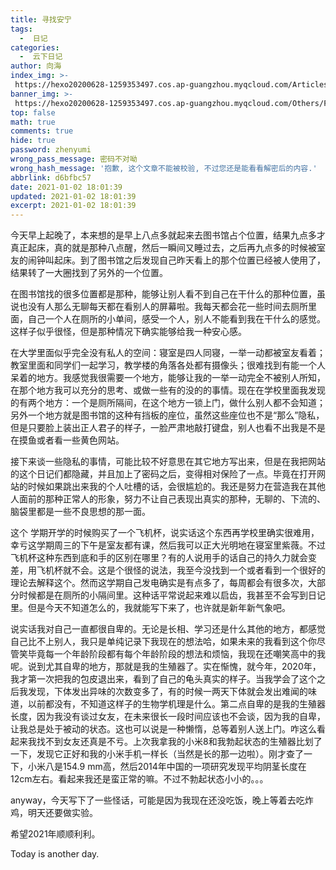 ```yaml
---
title: 寻找安宁
tags:
  -  日记
categories:
  -  云下日记
author: 向海
index_img: >-
 https://hexo20200628-1259353497.cos.ap-guangzhou.myqcloud.com/Articles/Diary/Diary.png
banner_img: >-
 https://hexo20200628-1259353497.cos.ap-guangzhou.myqcloud.com/Others/Fluid/post/post2.jpg
top: false
math: true
comments: true
hide: true
password: zhenyumi
wrong_pass_message: 密码不对呦
wrong_hash_message: '抱歉, 这个文章不能被校验, 不过您还是能看看解密后的内容.'
abbrlink: d6bfbc57
date: 2021-01-02 18:01:39
updated: 2021-01-02 18:01:39
excerpt: 2021-01-02 18:01:39
---
```


今天早上起晚了，本来想的是早上八点多就起来去图书馆占个位置，结果九点多才真正起床，真的就是那种八点醒，然后一瞬间又睡过去，之后再九点多的时候被室友的闹钟叫起床。到了图书馆之后发现自己昨天看上的那个位置已经被人使用了，结果转了一大圈找到了另外的一个位置。

在图书馆找的很多位置都是那种，能够让别人看不到自己在干什么的那种位置，虽说也没有人那么无聊每天都在看别人的屏幕啦。我每天都会花一些时间去厕所里面，自己一个人在厕所的小单间，感受一个人，别人不能看到我在干什么的感觉。这样子似乎很怪，但是那种情况下确实能够给我一种安心感。

在大学里面似乎完全没有私人的空间：寝室是四人同寝，一举一动都被室友看着；教室里面和同学们一起学习，教学楼的角落各处都有摄像头；很难找到有能一个人呆着的地方。我感觉我很需要一个地方，能够让我的一举一动完全不被别人所知，在那个地方我可以充分的思考、或做一些有的没的的事情。现在在学校里面我发现的有两个地方：一个是厕所隔间，在这个地方一锁上门，做什么别人都不会知道；另外一个地方就是图书馆的这种有挡板的座位，虽然这些座位也不是“那么”隐私，但是只要脸上装出正人君子的样子，一脸严肃地敲打键盘，别人也看不出我是不是在摸鱼或者看一些黄色网站。

接下来谈一些隐私的事情，可能比较不好意思在其它地方写出来，但是在我把网站的这个日记们都隐藏，并且加上了密码之后，变得相对保险了一点。毕竟在打开网站的时候如果跳出来我的个人吐槽的话，会很尴尬的。我还是努力在营造我在其他人面前的那种正常人的形象，努力不让自己表现出真实的那种，无聊的、下流的、脑袋里都是一些不良思想的那一面。

这个 学期开学的时候购买了一个飞机杯，说实话这个东西再学校里确实很难用，幸亏这学期周三的下午是室友都有课，然后我可以正大光明地在寝室里紫薇。不过飞机杯这种东西到底和手的区别在哪里？有的人说用手的话自己的持久力就会变差，用飞机杯就不会。这是个很怪的说法，我至今没找到一个或者看到一个很好的理论去解释这个。然而这学期自己发电确实是有点多了，每周都会有很多次，大部分时候都是在厕所的小隔间里。这种话平常说起来难以启齿，我甚至不会写到日记里。但是今天不知道怎么的，我就能写下来了，也许就是新年新气象吧。

说实话我对自己一直都很自卑的。无论是长相、学习还是什么其他的地方，都感觉自己比不上别人，我只是单纯记录下我现在的想法哈，如果未来的我看到这个你尽管笑毕竟每一个年龄阶段都有每个年龄阶段的想法和烦恼，我现在还嘲笑高中的我呢。说到尤其自卑的地方，那就是我的生殖器了。实在惭愧，就今年，2020年，我才第一次把我的包皮退出来，看到了自己的龟头真实的样子。当我学会了这个之后我发现，下体发出异味的次数变多了，有的时候一两天下体就会发出难闻的味道，以前都没有，不知道这样子的生物学机理是什么。第二点自卑的是我的生殖器长度，因为我没有谈过女友，在未来很长一段时间应该也不会谈，因为我的自卑，让我总是处于被动的状态。这也可以说是一种懒惰，总等着别人送上门。咋这么看起来我找不到女友还真是不亏。上次我拿我的小米8和我勃起状态的生殖器比划了一下，发现它正好和我的小米手机一样长（当然是长的那一边啦）。刚才查了一下，小米八是154.9 mm高，然后2014年中国的一项研究发现平均阴茎长度在12cm左右。看起来我还是蛮正常的嘛。不过不勃起状态小小的。。。

anyway，今天写下了一些怪话，可能是因为我现在还没吃饭，晚上等着去吃炸鸡，明天还要做实验。

希望2021年顺顺利利。

Today is another day.